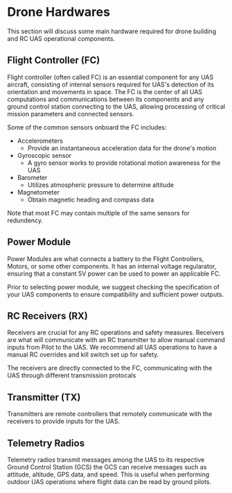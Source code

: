 # Drone Hardwares

This section will discuss some main hardware required for drone building and RC UAS operational components. 

## Flight Controller (FC)
Flight controller (often called FC) is an essential component for any UAS aircraft, consisting of internal sensors required for UAS's detection of its orientation and movements in space. The FC is the center of all UAS computations and communications between its components and any ground control station connecting to the UAS, allowing processing of critical mission parameters and connected sensors.

Some of the common sensors onboard the FC includes:

<!-- * The inertial measurement unit (IMU)..... -->
* Accelerometers
    * Provide an instantaneous acceleration data for the drone's motion
* Gyroscopic sensor
    * A gyro sensor works to provide rotational motion awareness for the UAS
* Barometer
    * Utilizes atmospheric pressure to determine altitude
* Magnetometer
    * Obtain magnetic heading and compass data

Note that most FC may contain multiple of the same sensors for redundency.


## Power Module
Power Modules are what connects a battery to the Flight Controllers, Motors, or some other components. It has an internal voltage regularator, ensuring that a constant 5V power can be used to power an applicable FC.

Prior to selecting power module, we suggest checking the specification of your UAS components to ensure compatibility and sufficient power outputs.

## RC Receivers (RX)
Receivers are crucial for any RC operations and safety measures. Receivers are what will communicate with an RC transmitter to allow manual command inputs from Pilot to the UAS. We recommend all UAS operations to have a manual RC overrides and kill switch set up for safety.

The receivers are directly connected to the FC, communicating with the UAS through different transmission protocals

## Transmitter (TX)
Transmitters are remote controllers that remotely communicate with the receivers to provide inputs for the UAS. 

## Telemetry Radios
Telemetry radios transmit messages among the UAS to its respective Ground Control Station (GCS) the GCS can receive messages such as attitude, altitude, GPS data, and speed. This is useful when performing outdoor UAS operations where flight data can be read by ground pilots.

